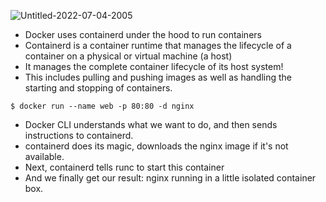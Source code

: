![Untitled-2022-07-04-2005](https://user-images.githubusercontent.com/313480/212122319-d6cbd117-35e3-4ee6-a452-f9d7d5b2c702.png)


- Docker uses containerd under the hood to run containers
- Containerd is a container runtime that manages the lifecycle of a container on a physical or virtual machine (a host)
- It manages the complete container lifecycle of its host system! 
- This includes pulling and pushing images as well as handling the starting and stopping of containers. 


```
$ docker run --name web -p 80:80 -d nginx
```

- Docker CLI understands what we want to do, and then sends instructions to containerd.
- containerd does its magic, downloads the nginx image if it's not available.
- Next, containerd tells runc to start this container
- And we finally get our result: nginx running in a little isolated container box.

